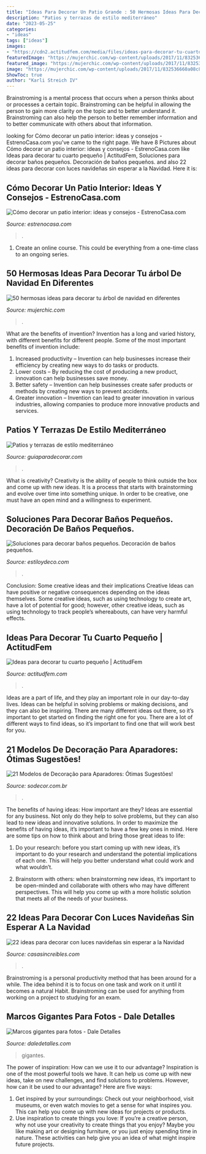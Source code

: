 ```yaml
---
title: "Ideas Para Decorar Un Patio Grande : 50 Hermosas Ideas Para Decorar Tu árbol De Navidad En Diferentes"
description: "Patios y terrazas de estilo mediterráneo"
date: "2023-05-25"
categories:
- "ideas"
tags: ["ideas"]
images:
- "https://cdn2.actitudfem.com/media/files/ideas-para-decorar-tu-cuarto-pequeno_0.jpg"
featuredImage: "https://mujerchic.com/wp-content/uploads/2017/11/832536660a08c8cb40595db861893a9f.jpg"
featured_image: "https://mujerchic.com/wp-content/uploads/2017/11/832536660a08c8cb40595db861893a9f.jpg"
image: "https://mujerchic.com/wp-content/uploads/2017/11/832536660a08c8cb40595db861893a9f.jpg"
ShowToc: true
author: "Karli Streich IV"
---
```



Brainstroming is a mental process that occurs when a person thinks about or processes a certain topic. Brainstroming can be helpful in allowing the person to gain more clarity on the topic and to better understand it. Brainstroming can also help the person to better remember information and to better communicate with others about that information.

	

		
looking for Cómo decorar un patio interior: ideas y consejos - EstrenoCasa.com you've came to the right page. We have 8 Pictures about Cómo decorar un patio interior: ideas y consejos - EstrenoCasa.com like Ideas para decorar tu cuarto pequeño | ActitudFem, Soluciones para decorar baños pequeños. Decoración de baños pequeños. and also 22 ideas para decorar con luces navideñas sin esperar a la Navidad. Here it is:
		
    
## Cómo Decorar Un Patio Interior: Ideas Y Consejos - EstrenoCasa.com

<img loading=lazy src="https://www.estrenocasa.com/wp-content/uploads/2019/12/estrenocasa-como-decorar-un-patio-interior-patio-interior-vegetacion.jpg" onerror="this.onerror=null;this.src='https://tse3.mm.bing.net/th?id=OIP.E4HzcyBsWVuyul16uey14QHaLI&amp;pid=15.1';" alt="Cómo decorar un patio interior: ideas y consejos - EstrenoCasa.com">

_Source: estrenocasa.com_

>. 

	

1. Create an online course. This could be everything from a one-time class to an ongoing series.

    
## 50 Hermosas Ideas Para Decorar Tu árbol De Navidad En Diferentes

<img loading=lazy src="https://mujerchic.com/wp-content/uploads/2017/11/832536660a08c8cb40595db861893a9f.jpg" onerror="this.onerror=null;this.src='https://tse3.mm.bing.net/th?id=OIP.1wEQlcJ1kaGS6WxKXP_ULAHaLH&amp;pid=15.1';" alt="50 hermosas ideas para decorar tu árbol de navidad en diferentes">

_Source: mujerchic.com_

>. 

	

What are the benefits of invention?
Invention has a long and varied history, with different benefits for different people. Some of the most important benefits of invention include: 
1) Increased productivity – Invention can help businesses increase their efficiency by creating new ways to do tasks or products. 
2) Lower costs – By reducing the cost of producing a new product, innovation can help businesses save money. 
3) Better safety – Invention can help businesses create safer products or methods by creating new ways to prevent accidents.
4) Greater innovation – Invention can lead to greater innovation in various industries, allowing companies to produce more innovative products and services.

    
## Patios Y Terrazas De Estilo Mediterráneo

<img loading=lazy src="http://www.guiaparadecorar.com/wp-content/uploads/2015/01/estilo-mediterraneo-12.jpg" onerror="this.onerror=null;this.src='https://tse1.mm.bing.net/th?id=OIP.KozgTvoAdzufsDWGaFLyYgHaJ5&amp;pid=15.1';" alt="Patios y terrazas de estilo mediterráneo">

_Source: guiaparadecorar.com_

>. 

	

What is creativity?
Creativity is the ability of people to think outside the box and come up with new ideas. It is a process that starts with brainstorming and evolve over time into something unique. In order to be creative, one must have an open mind and a willingness to experiment.

    
## Soluciones Para Decorar Baños Pequeños. Decoración De Baños Pequeños.

<img loading=lazy src="https://www.estiloydeco.com/wp-content/uploads/2017/08/decorar-banos-pequenos-5.jpg" onerror="this.onerror=null;this.src='https://tse3.mm.bing.net/th?id=OIP.RWsMfXEQPFEedmd6Y09obAHaLI&amp;pid=15.1';" alt="Soluciones para decorar baños pequeños. Decoración de baños pequeños.">

_Source: estiloydeco.com_

>. 

	

Conclusion: Some creative ideas and their implications
Creative Ideas can have positive or negative consequences depending on the ideas themselves. Some creative ideas, such as using technology to create art, have a lot of potential for good; however, other creative ideas, such as using technology to track people’s whereabouts, can have very harmful effects.

    
## Ideas Para Decorar Tu Cuarto Pequeño | ActitudFem

<img loading=lazy src="https://cdn2.actitudfem.com/media/files/ideas-para-decorar-tu-cuarto-pequeno_0.jpg" onerror="this.onerror=null;this.src='https://tse4.mm.bing.net/th?id=OIP.IiTTc-l2Ovpakiz8VNzIZQHaFj&amp;pid=15.1';" alt="Ideas para decorar tu cuarto pequeño | ActitudFem">

_Source: actitudfem.com_

>. 

	

Ideas are a part of life, and they play an important role in our day-to-day lives. Ideas can be helpful in solving problems or making decisions, and they can also be inspiring. There are many different ideas out there, so it’s important to get started on finding the right one for you. There are a lot of different ways to find ideas, so it’s important to find one that will work best for you.

    
## 21 Modelos De Decoração Para Aparadores: Ótimas Sugestões!

<img loading=lazy src="https://www.sodecor.com.br/wp-content/uploads/2016/09/21-Modelos-de-Decoração-para-Aparadores-Ótimas-Sugestões-6.jpg" onerror="this.onerror=null;this.src='https://tse4.mm.bing.net/th?id=OIP.XHO9DDWvPCy6jRmRJqwkQwHaJ4&amp;pid=15.1';" alt="21 Modelos de Decoração para Aparadores: Ótimas Sugestões!">

_Source: sodecor.com.br_

>. 

	

The benefits of having ideas: How important are they?
Ideas are essential for any business. Not only do they help to solve problems, but they can also lead to new ideas and innovative solutions. In order to maximize the benefits of having ideas, it’s important to have a few key ones in mind. Here are some tips on how to think about and bring those great ideas to life:
1. Do your research: before you start coming up with new ideas, it’s important to do your research and understand the potential implications of each one. This will help you better understand what could work and what wouldn’t.

2. Brainstorm with others: when brainstorming new ideas, it’s important to be open-minded and collaborate with others who may have different perspectives. This will help you come up with a more holistic solution that meets all of the needs of your business.

    
## 22 Ideas Para Decorar Con Luces Navideñas Sin Esperar A La Navidad

<img loading=lazy src="http://casasincreibles.com/wp-content/uploads/2014/11/luces-navidad-habitacion-15.jpg" onerror="this.onerror=null;this.src='https://tse3.mm.bing.net/th?id=OIP.FlJ5R5TePZLcPr_7jz3ivgHaJ4&amp;pid=15.1';" alt="22 ideas para decorar con luces navideñas sin esperar a la Navidad">

_Source: casasincreibles.com_

>. 

	

Brainstroming is a personal productivity method that has been around for a while. The idea behind it is to focus on one task and work on it until it becomes a natural Habit. Brainstroming can be used for anything from working on a project to studying for an exam.

    
## Marcos Gigantes Para Fotos - Dale Detalles

<img loading=lazy src="https://i0.wp.com/www.daledetalles.com/wp-content/uploads/2016/08/marco-para-foto7.jpg?resize=508%2C905" onerror="this.onerror=null;this.src='https://tse2.mm.bing.net/th?id=OIP.ZgcFXOu7HUhEmq4or8_s5gHaNM&amp;pid=15.1';" alt="Marcos gigantes para fotos - Dale Detalles">

_Source: daledetalles.com_

>gigantes. 

	

The power of inspiration: How can we use it to our advantage?
Inspiration is one of the most powerful tools we have. It can help us come up with new ideas, take on new challenges, and find solutions to problems. However, how can it be used to our advantage? Here are five ways: 
1) Get inspired by your surroundings: Check out your neighborhood, visit museums, or even watch movies to get a sense for what inspires you. This can help you come up with new ideas for projects or products. 
2) Use inspiration to create things you love: If you’re a creative person, why not use your creativity to create things that you enjoy? Maybe you like making art or designing furniture, or you just enjoy spending time in nature. These activities can help give you an idea of what might inspire future projects.

